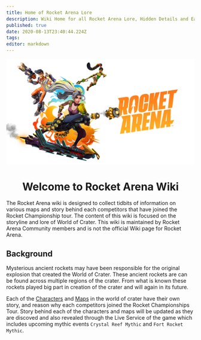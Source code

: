 ```yaml
---
title: Home of Rocket Arena Lore
description: Wiki Home for all Rocket Arena Lore, Hidden Details and Easter Eggs
published: true
date: 2020-08-13T23:40:44.224Z
tags: 
editor: markdown
---
```


<p align="center">
	<img alt="ra_wiki-home.jpg" src="/ra_primary-art_crop_3840x2160.jpg" width="700">
</p>
<h1 align="center">
  Welcome to Rocket Arena Wiki
</h1>

The Rocket Arena wiki is designed to collect tidbits of information on various maps and story behind each competitors that have joined the Rocket Championship tour. The content of this wiki is focused on the storyline and lore of World of Crater. This wiki is maintained by Rocket Arena Community members and is not the official Wiki page for Rocket Arena.

## Background
Mysterious ancient rockets may have been responsible for the original explosion that created the World of Crater. These ancient rockets are can be found across multiple regions of the crater. From what is known these rockets played big part in creation of the crater and will again in its future.

Each of the [Characters](https://worldofcrater.wiki/Characters) and [Maps](https://worldofcrater.wiki/Maps) in the world of crater have their own story, and reason why each competitors joined the Rocket Championships Tour. Story behind each of the characters and maps will be updated as they are discoved and also revealed through the Live Service of the game which includes upcoming mythic events `Crystal Reef Mythic` and `Fort Rocket Mythic`.